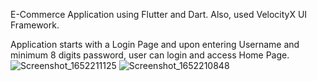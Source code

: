 E-Commerce Application using Flutter and Dart. Also, used VelocityX UI Framework. 

Application starts with a Login Page and upon entering Username and minimum 8 digits password, user can login and access Home Page.
![Screenshot_1652211125](https://user-images.githubusercontent.com/56515247/167707649-cb714efa-a443-4dfb-a403-10f1596a9440.png)
![Screenshot_1652210848](https://user-images.githubusercontent.com/56515247/167707689-e3e2586f-e7bb-4463-80d1-eba7462b6fd0.png)

